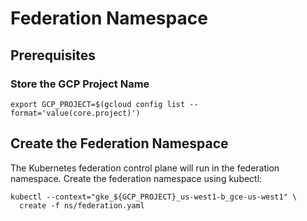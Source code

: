 # Federation Namespace

## Prerequisites

### Store the GCP Project Name

```
export GCP_PROJECT=$(gcloud config list --format='value(core.project)')
```

## Create the Federation Namespace

The Kubernetes federation control plane will run in the federation namespace. Create the federation namespace using kubectl:

```
kubectl --context="gke_${GCP_PROJECT}_us-west1-b_gce-us-west1" \
  create -f ns/federation.yaml
```
